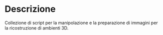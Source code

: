 # Descrizione
Collezione di script per la manipolazione e la preparazione di immagini per la ricostruzione di ambienti 3D.
 